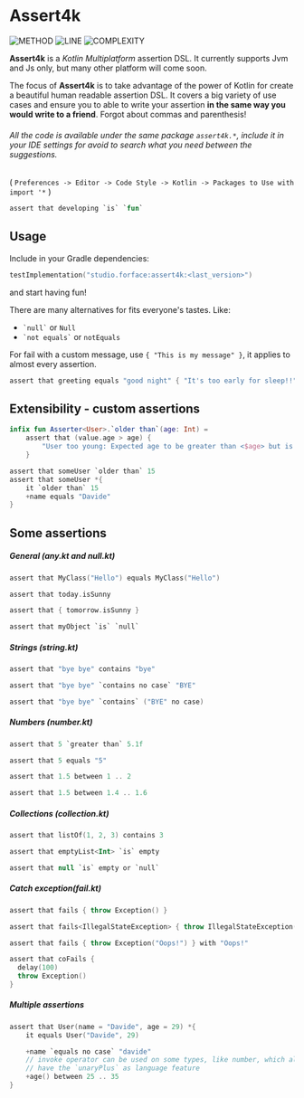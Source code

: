 # Assert4k

![METHOD](https://img.shields.io/badge/method--coverage-65%25-yellow.svg)  ![LINE](https://img.shields.io/badge/line--coverage-75%25-yellow.svg)  ![COMPLEXITY](https://img.shields.io/badge/complexity-1.83-brightgreen.svg)



**Assert4k** is a _Kotlin Multiplatform_ assertion DSL.
It currently supports Jvm and Js only, but many other platform will come soon.



The focus of **Assert4k** is to take advantage of the power of Kotlin for create a beautiful human readable assertion DSL.
It covers a big variety of use cases and ensure you to able to write your assertion **in the same way you would write to a friend**.
Forgot about commas and parenthesis!



###### All the code is available under the same package `assert4k.*`, include it in your IDE settings for avoid to search what you need between the suggestions. 
( `Preferences -> Editor -> Code Style -> Kotlin -> Packages to Use with import '*` )



```kotlin
assert that developing `is` `fun`
```



## Usage

Include in your Gradle dependencies:
```kotlin
testImplementation("studio.forface:assert4k:<last_version>")
```
and start having fun!



There are many alternatives for fits everyone's tastes. Like:

* ``` `null` ``` or `Null`
* `` `not equals` `` or `notEquals`



For fail with a custom message, use `{ "This is my message" }`, it applies to almost every assertion.

```kotlin
assert that greeting equals "good night" { "It's too early for sleep!!" }
```




## Extensibility - custom assertions

```kotlin
infix fun Asserter<User>.`older than`(age: Int) =
    assert that (value.age > age) { 
        "User too young: Expected age to be greater than <$age> but is <$value>" 
    }

assert that someUser `older than` 15
assert that someUser *{
    it `older than` 15
    +name equals "Davide"
}
```





## Some assertions



##### General (any.kt and null.kt)

```kotlin
assert that MyClass("Hello") equals MyClass("Hello")

assert that today.isSunny

assert that { tomorrow.isSunny }

assert that myObject `is` `null`
```



##### Strings (string.kt)

```kotlin
assert that "bye bye" contains "bye"

assert that "bye bye" `contains no case` "BYE"

assert that "bye bye" `contains` ("BYE" no case)
```



##### Numbers (number.kt)

```kotlin
assert that 5 `greater than` 5.1f

assert that 5 equals "5"

assert that 1.5 between 1 .. 2

assert that 1.5 between 1.4 .. 1.6
```



##### Collections (collection.kt)

```kotlin
assert that listOf(1, 2, 3) contains 3

assert that emptyList<Int> `is` empty

assert that null `is` empty or `null`
```



##### Catch exception(fail.kt)

```kotlin
assert that fails { throw Exception() }

assert that fails<IllegalStateException> { throw IllegalStateException() }

assert that fails { throw Exception("Oops!") } with "Oops!"

assert that coFails {
  delay(100)
  throw Exception()
}
```



##### Multiple assertions

```kotlin
assert that User(name = "Davide", age = 29) *{
    it equals User("Davide", 29)

    +name `equals no case` "davide"
    // invoke operator can be used on some types, like number, which already
    // have the `unaryPlus` as language feature
    +age() between 25 .. 35
}
```


